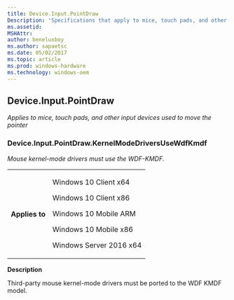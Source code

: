```yaml
---
title: Device.Input.PointDraw
Description: 'Specifications that apply to mice, touch pads, and other input devices used to move the pointer.'
ms.assetid: 
MSHAttr: 
author: beneluxboy
ms.author: sapaetsc
ms.date: 05/02/2017
ms.topic: article
ms.prod: windows-hardware
ms.technology: windows-oem
---
```


<!--
# Device.Input.PointDraw

 - [Device.Input.PointDraw](#device.input.pointdraw)
-->

<a name="device.input.pointdraw"></a>
## Device.Input.PointDraw

*Applies to mice, touch pads, and other input devices used to move the pointer*

### Device.Input.PointDraw.KernelModeDriversUseWdfKmdf

*Mouse kernel-mode drivers must use the WDF-KMDF.*

<table>
<tr>
<th>Applies to</th>
<td>
<p>Windows 10 Client x64</p>
<p>Windows 10 Client x86</p>
<p>Windows 10 Mobile ARM</p>
<p>Windows 10 Mobile x86</p>
<p>Windows Server 2016 x64</p>
</td></tr></table>

**Description**

Third-party mouse kernel-mode drivers must be ported to the WDF KMDF model.
